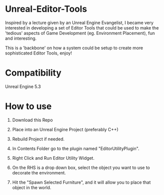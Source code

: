 # Unreal-Editor-Tools

Inspired by a lecture given by an Unreal Engine Evangelist, I became very interested in developing a set of Editor Tools that could be used to make the 'tedious' aspects of Game Development (eg. Environment Placement), fun and interesting.

This is a 'backbone' on how a system could be setup to create more sophisticated Editor Tools, enjoy!

# Compatibility

Unreal Engine 5.3

# How to use
1. Download this Repo

2. Place into an Unreal Engine Project (preferably C++)

3. Rebuild Project if needed.

4. In Contents Folder go to the plugin named "EditorUtilityPlugin".

5. Right Click and Run Editor Utility Widget.

6. On the RHS is a drop down box, select the object you want to use to decorate the environment.

7. Hit the "Spawn Selected Furniture", and it will allow you to place that object in the world.


